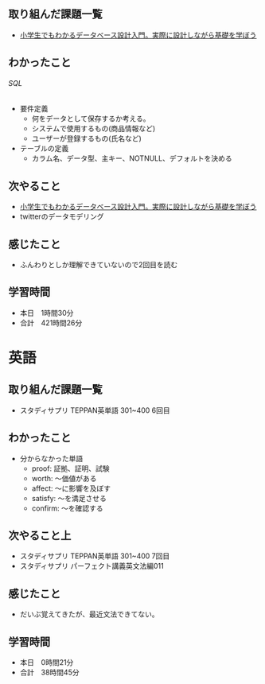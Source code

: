 ## 取り組んだ課題一覧
- [小学生でもわかるデータベース設計入門。実際に設計しながら基礎を学ぼう](https://www.youtube.com/watch?v=Yg546Zua39A)
## わかったこと
###### SQL
- 要件定義
    - 何をデータとして保存するか考える。
    - システムで使用するもの(商品情報など)
    - ユーザーが登録するもの(氏名など)
- テーブルの定義
    - カラム名、データ型、主キー、NOTNULL、デフォルトを決める
## 次やること
- [小学生でもわかるデータベース設計入門。実際に設計しながら基礎を学ぼう](https://www.youtube.com/watch?v=Yg546Zua39A)
- twitterのデータモデリング
## 感じたこと
- ふんわりとしか理解できていないので2回目を読む
## 学習時間
- 本日　1時間30分
- 合計　421時間26分


# 英語
## 取り組んだ課題一覧
- スタディサプリ TEPPAN英単語 301~400 6回目
## わかったこと
- 分からなかった単語
    - proof: 証拠、証明、試験
    - worth: 〜価値がある
    - affect: 〜に影響を及ぼす
    - satisfy: 〜を満足させる
    - confirm: 〜を確認する
## 次やること上
- スタディサプリ TEPPAN英単語 301~400 7回目
- スタディサプリ パーフェクト講義英文法編011
## 感じたこと
- だいぶ覚えてきたが、最近文法できてない。
## 学習時間
- 本日　0時間21分
- 合計　38時間45分